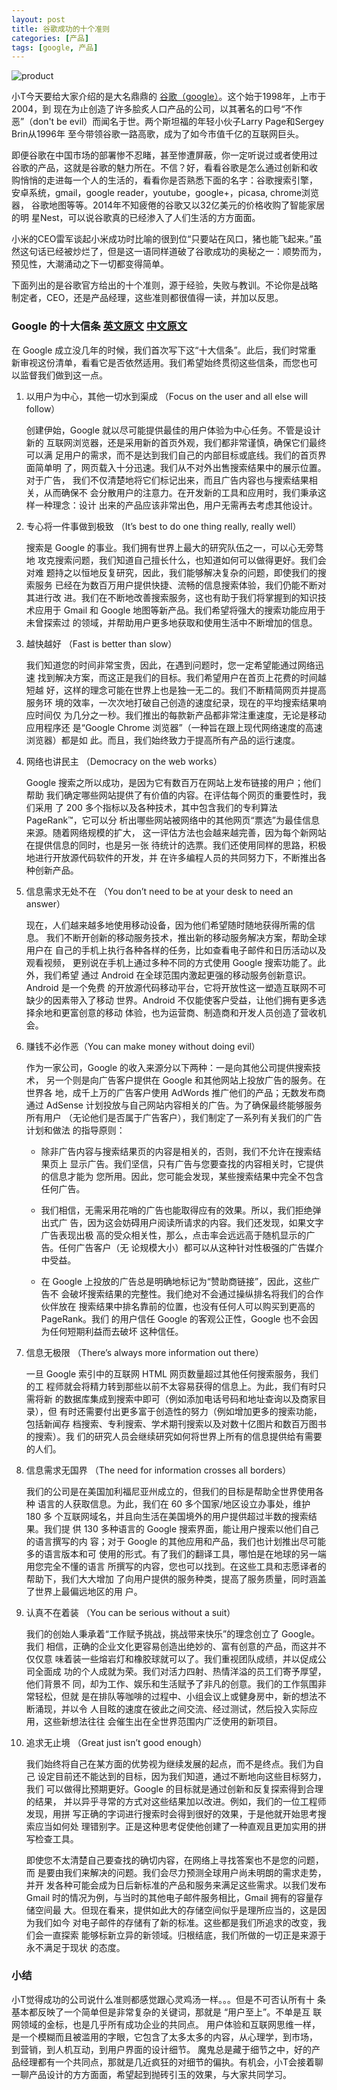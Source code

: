 ```yaml
---
layout: post
title: 谷歌成功的十个准则
categories: [产品]
tags: [google, 产品]
---
```


![product](https://lh4.googleusercontent.com/-idE_9NcjEJM/U1NCpgTgNmI/AAAAAAAAHk8/BpzwL3m1jI0/w1600-h600-no/Google-Products.jpg)

小T今天要给大家介绍的是大名鼎鼎的
[谷歌（google）](http://www.google.com)。这个始于1998年，上市于2004，到
现在为止创造了许多脍炙人口产品的公司，以其著名的口号“不作恶”（don't be
evil）而闻名于世。两个斯坦福的年轻小伙子Larry Page和Sergey Brin从1996年
至今带领谷歌一路高歌，成为了如今市值千亿的互联网巨头。

即便谷歌在中国市场的部署惨不忍睹，甚至惨遭屏蔽，你一定听说过或者使用过
谷歌的产品，这就是谷歌的魅力所在。不信？好，看看谷歌是怎么通过创新和收
购悄悄的走进每一个人的生活的，看看你是否熟悉下面的名字：谷歌搜索引擎，
安卓系统，gmail，google reader，youtube，google+，picasa, chrome浏览器，
谷歌地图等等。2014年不知疲倦的谷歌又以32亿美元的价格收购了智能家居的明
星Nest，可以说谷歌真的已经渗入了人们生活的方方面面。

小米的CEO雷军谈起小米成功时比喻的很到位“只要站在风口，猪也能飞起来。”虽
然这句话已经被炒烂了，但是这一语同样道破了谷歌成功的奥秘之一：顺势而为，
预见性，大潮涌动之下一切都变得简单。

下面列出的是谷歌官方给出的十个准则，源于经验，失败与教训。不论你是战略
制定者，CEO，还是产品经理，这些准则都很值得一读，并加以反思。

### Google 的十大信条 [英文原文](https://www.google.com/about/company/philosophy/) [中文原文](https://www.google.com/intl/zh-CN/about/company/philosophy/)
	
在 Google 成立没几年的时候，我们首次写下这“十大信条”。此后，我们时常重
新审视这份清单，看看它是否依然适用。我们希望始终贯彻这些信条，而您也可
以监督我们做到这一点。

1. 以用户为中心，其他一切水到渠成 （Focus on the user and all else
   will follow）

	创建伊始，Google 就以尽可能提供最佳的用户体验为中心任务。不管是设计新的
	互联网浏览器，还是采用新的首页外观，我们都非常谨慎，确保它们最终可以满
	足用户的需求，而不是达到我们自己的内部目标或底线。我们的首页界面简单明
	了，网页载入十分迅速。我们从不对外出售搜索结果中的展示位置。对于广告，
	我们不仅清楚地将它们标记出来，而且广告内容也与搜索结果相关，从而确保不
	会分散用户的注意力。在开发新的工具和应用时，我们秉承这样一种理念：设计
	出来的产品应该非常出色，用户无需再去考虑其他设计。

2. 专心将一件事做到极致 （It’s best to do one thing really, really
   well）

	搜索是 Google 的事业。我们拥有世界上最大的研究队伍之一，可以心无旁骛地
	攻克搜索问题，我们知道自己擅长什么，也知道如何可以做得更好。我们会对难
	题持之以恒地反复研究，因此，我们能够解决复杂的问题，即使我们的搜索服务
	已经在为数百万用户提供快捷、流畅的信息搜索体验，我们仍能不断对其进行改
	进。我们在不断地改善搜索服务，这也有助于我们将掌握到的知识技术应用于
	Gmail 和 Google 地图等新产品。我们希望将强大的搜索功能应用于未曾探索过
	的领域，并帮助用户更多地获取和使用生活中不断增加的信息。

3. 越快越好 （Fast is better than slow）

	我们知道您的时间非常宝贵，因此，在遇到问题时，您一定希望能通过网络迅速
	找到解决方案，而这正是我们的目标。我们希望用户在首页上花费的时间越短越
	好，这样的理念可能在世界上也是独一无二的。我们不断精简网页并提高服务环
	境的效率，一次次地打破自己创造的速度纪录，现在的平均搜索结果响应时间仅
	为几分之一秒。我们推出的每款新产品都非常注重速度，无论是移动应用程序还
	是“Google Chrome 浏览器”（一种旨在跟上现代网络速度的高速浏览器）都是如
	此。而且，我们始终致力于提高所有产品的运行速度。

4. 网络也讲民主 （Democracy on the web works）

	Google 搜索之所以成功，是因为它有数百万在网站上发布链接的用户；他们帮助
	我们确定哪些网站提供了有价值的内容。在评估每个网页的重要性时，我们采用
	了 200 多个指标以及各种技术，其中包含我们的专利算法 PageRank™，它可以分
	析出哪些网站被网络中的其他网页“票选”为最佳信息来源。随着网络规模的扩大，
	这一评估方法也会越来越完善，因为每个新网站在提供信息的同时，也是另一张
	待统计的选票。我们还使用同样的思路，积极地进行开放源代码软件的开发，并
	在许多编程人员的共同努力下，不断推出各种创新产品。

5. 信息需求无处不在 （You don’t need to be at your
   desk to need an answer）

	现在，人们越来越多地使用移动设备，因为他们希望随时随地获得所需的信息。
	我们不断开创新的移动服务技术，推出新的移动服务解决方案，帮助全球用户在
	自己的手机上执行各种各样的任务，比如查看电子邮件和日历活动以及观看视频，
	更别说在手机上通过多种不同的方式使用 Google 搜索功能了。此外，我们希望
	通过 Android 在全球范围内激起更强的移动服务创新意识。Android 是一个免费
	的开放源代码移动平台，它将开放性这一塑造互联网不可缺少的因素带入了移动
	世界。Android 不仅能使客户受益，让他们拥有更多选择余地和更富创意的移动
	体验，也为运营商、制造商和开发人员创造了营收机会。

6. 赚钱不必作恶（You can make money without doing evil）

	作为一家公司，Google 的收入来源分以下两种：一是向其他公司提供搜索技术，
	另一个则是向广告客户提供在 Google 和其他网站上投放广告的服务。在世界各
	地，成千上万的广告客户使用 AdWords 推广他们的产品；无数发布商通过
	AdSense 计划投放与自己网站内容相关的广告。为了确保最终能够服务所有用户
	（无论他们是否属于广告客户），我们制定了一系列有关我们的广告计划和做法
	的指导原则：

	- 除非广告内容与搜索结果页的内容是相关的，否则，我们不允许在搜索结果页上
    显示广告。我们坚信，只有广告与您要查找的内容相关时，它提供的信息才能为
    您所用。因此，您可能会发现，某些搜索结果中完全不包含任何广告。

	- 我们相信，无需采用花哨的广告也能取得应有的效果。所以，我们拒绝弹出式广
	告，因为这会妨碍用户阅读所请求的内容。我们还发现，如果文字广告表现出极
	高的受众相关性，那么，点击率会远远高于随机显示的广告。任何广告客户（无
	论规模大小）都可以从这种针对性极强的广告媒介中受益。

	- 在 Google 上投放的广告总是明确地标记为“赞助商链接”，因此，这些广告不
	会破坏搜索结果的完整性。我们绝对不会通过操纵排名将我们的合作伙伴放在
	搜索结果中排名靠前的位置，也没有任何人可以购买到更高的 PageRank。我们
	的用户信任 Google 的客观公正性，Google 也不会因为任何短期利益而去破坏
	这种信任。

7. 信息无极限 （There’s always more information out there）

	一旦 Google 索引中的互联网 HTML 网页数量超过其他任何搜索服务，我们的工
	程师就会将精力转到那些以前不太容易获得的信息上。为此，我们有时只需将新
	的数据库集成到搜索中即可（例如添加电话号码和地址查询以及商家目录），但
	有时还需要付出更多富于创造性的努力（例如增加更多的搜索功能，包括新闻存
	档搜索、专利搜索、学术期刊搜索以及对数十亿图片和数百万图书的搜索）。我
	们的研究人员会继续研究如何将世界上所有的信息提供给有需要的人们。

8. 信息需求无国界 （The need for information crosses all borders）

	我们的公司是在美国加利福尼亚州成立的，但我们的目标是帮助全世界使用各种
	语言的人获取信息。为此，我们在 60 多个国家/地区设立办事处，维护 180 多
	个互联网域名，并且向生活在美国境外的用户提供超过半数的搜索结果。我们提
	供 130 多种语言的 Google 搜索界面，能让用户搜索以他们自己的语言撰写的内
	容；对于 Google 的其他应用和产品，我们也计划推出尽可能多的语言版本和可
	使用的形式。有了我们的翻译工具，哪怕是在地球的另一端用您完全不懂的语言
	所撰写的内容，您也可以找到。在这些工具和志愿译者的帮助下，我们大大增加
	了向用户提供的服务种类，提高了服务质量，同时涵盖了世界上最偏远地区的用
	户。

9. 认真不在着装 （You can be serious without a suit）

	我们的创始人秉承着“工作赋予挑战，挑战带来快乐”的理念创立了 Google。我们
	相信，正确的企业文化更容易创造出绝妙的、富有创意的产品，而这并不仅仅意
	味着装一些熔岩灯和橡胶球就可以了。我们重视团队成绩，并以促成公司全面成
	功的个人成就为荣。我们对活力四射、热情洋溢的员工们寄予厚望，他们背景不
	同，却为工作、娱乐和生活赋予了非凡的创意。我们的工作氛围非常轻松，但就
	是在排队等咖啡的过程中、小组会议上或健身房中，新的想法不断涌现，并以令
	人目眩的速度在彼此之间交流、经过测试，然后投入实际应用，这些新想法往往
	会催生出在全世界范围内广泛使用的新项目。

10. 追求无止境 （Great just isn’t good enough）

	我们始终将自己在某方面的优势视为继续发展的起点，而不是终点。我们为自己
	设定目前还不能达到的目标，因为我们知道，通过不断地向这些目标努力，我们
	可以做得比预期更好。Google 的目标就是通过创新和反复探索得到合理的结果，
	并以异乎寻常的方式对这些结果加以改进。例如，我们的一位工程师发现，用拼
	写正确的字词进行搜索时会得到很好的效果，于是他就开始思考搜索应当如何处
	理错别字。正是这种思考促使他创建了一种直观且更加实用的拼写检查工具。

	即使您不太清楚自己要查找的确切内容，在网络上寻找答案也不是您的问题，而
	是要由我们来解决的问题。我们会尽力预测全球用户尚未明朗的需求走势，并开
	发各种可能会成为日后新标准的产品和服务来满足这些需求。以我们发布 Gmail
	时的情况为例，与当时的其他电子邮件服务相比，Gmail 拥有的容量存储空间最
	大。但现在看来，提供如此大的存储空间似乎是理所应当的，这是因为我们如今
	对电子邮件的存储有了新的标准。这些都是我们所追求的改变，我们会一直探索
	能够标新立异的新领域。归根结底，我们所做的一切正是来源于永不满足于现状
	的态度。

### 小结

小T觉得成功的公司说什么准则都感觉跟心灵鸡汤一样。。。但是不可否认所有十
条基本都反映了一个简单但是非常复杂的关键词，那就是 “用户至上”。不单是互
联网领域的金标，也是几乎所有成功企业的共同点。 用户体验和互联网思维一样，
是一个模糊而且被滥用的字眼，它包含了太多太多的内容，从心理学，到市场，
到营销，到人机互动，到用户界面的设计细节。 魔鬼总是藏于细节之中，好的产
品经理都有一个共同点，那就是几近疯狂的对细节的偏执。有机会，小T会接着聊
一聊产品设计的方方面面，希望起到抛砖引玉的效果，与大家共同学习。







